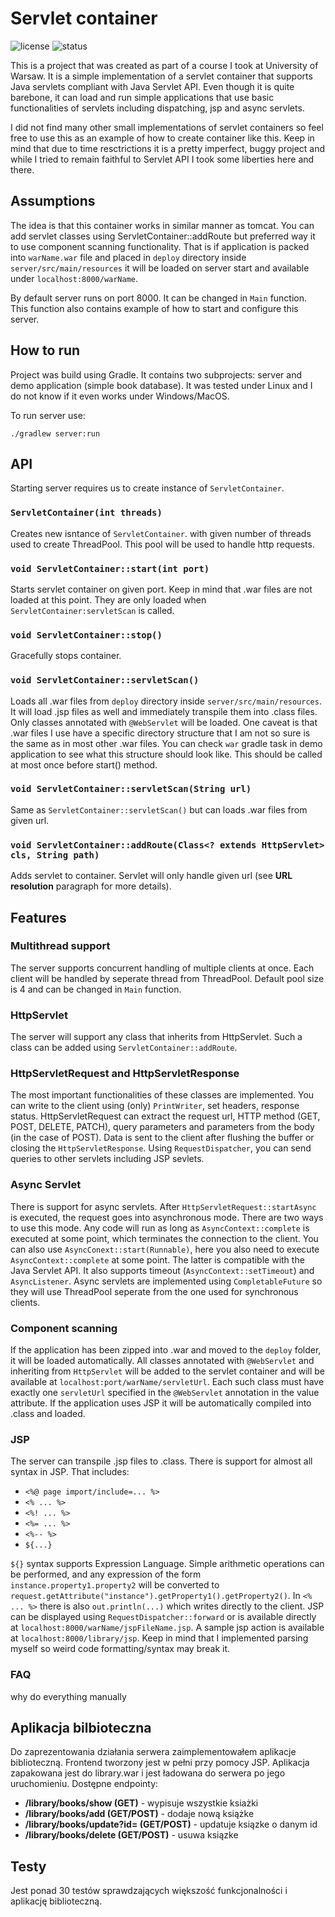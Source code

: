 # Servlet container

![license](https://img.shields.io/github/license/leszkolukasz/servlet-container?colorA=192330&colorB=c70039&style=for-the-badge)
![status](https://img.shields.io/badge/status-finished-green?colorA=192330&colorB=00e600&style=for-the-badge)

This is a project that was created as part of a course I took at University of Warsaw. It is a simple implementation of a servlet container that supports Java servlets compliant with Java Servlet API. Even though it is quite barebone, it can load and run simple applications that use basic functionalities of servlets including dispatching, jsp and async servlets.

I did not find many other small implementations of servlet containers so feel free to use this as an example of how to create container like this. Keep in mind that due to time resctrictions it is a pretty imperfect, buggy project and while I tried to remain faithful to Servlet API I took some liberties here and there.

## Assumptions

The idea is that this container works in similar manner as tomcat. You can add servlet classes using ServletContainer::addRoute but preferred way it to use component scanning functionality. That is if application is packed into `warName.war` file and placed in `deploy` directory inside `server/src/main/resources` it will be loaded on server start and available under `localhost:8000/warName`.

By default server runs on port 8000. It can be changed in `Main` function. This function also contains example of how to start and configure this server.

## How to run

Project was build using Gradle. It contains two subprojects: server and demo application (simple book database). It was tested under Linux and I do not know if it even works under Windows/MacOS.

To run server use:

```
./gradlew server:run
```

## API

Starting server requires us to create instance of `ServletContainer`.

### `ServletContainer(int threads)`
Creates new isntance of `ServletContainer`. with given number of threads used to create ThreadPool. This pool will be used to handle http requests.

### `void ServletContainer::start(int port)`

Starts servlet container on given port. Keep in mind that .war files are not loaded at this point. They are only loaded when `ServletContainer:servletScan` is called.

### `void ServletContainer::stop()`

Gracefully stops container.

### `void ServletContainer::servletScan()`

Loads all .war files from `deploy` directory inside `server/src/main/resources`. It will load .jsp files as well and immediately transpile them into .class files. Only classes annotated with `@WebServlet` will be loaded. One caveat is that .war files I use have a specific directory structure that I am not so sure is the same as in most other .war files. You can check `war` gradle task in demo application to see what this structure should look like. This should be called at most once before start() method.

### `void ServletContainer::servletScan(String url)`

Same as `ServletContainer::servletScan()` but can loads .war files from given url.

### `void ServletContainer::addRoute(Class<? extends HttpServlet> cls, String path)`

Adds servlet to container. Servlet will only handle given url (see **URL resolution** paragraph for more details).

## Features

### Multithread support

The server supports concurrent handling of multiple clients at once. Each client will be handled by seperate thread from ThreadPool. Default pool size is 4 and can be changed in `Main` function.

### HttpServlet

The server will support any class that inherits from HttpServlet. Such a class can be added using `ServletContainer::addRoute`.

### HttpServletRequest and HttpServletResponse

The most important functionalities of these classes are implemented. You can write to the client using (only) `PrintWriter`, set headers, response status. HttpServletRequest can extract the request url, HTTP method (GET, POST, DELETE, PATCH), query parameters and parameters from the body (in the case of POST). Data is sent to the client after flushing the buffer or closing the `HttpServletResponse`. Using `RequestDispatcher`, you can send queries to other servlets including JSP sevlets.

### Async Servlet

There is support for async servlets. After `HttpServletRequest::startAsync` is executed, the request goes into asynchronous mode. There are two ways to use this mode. Any code will run as long as `AsyncContext::complete` is executed at some point, which terminates the connection to the client. You can also use `AsyncConext::start(Runnable)`, here you also need to execute `AsyncContext::complete` at some point. The latter is compatible with the Java Servlet API. It also supports timeout (`AsyncContext::setTimeout`) and `AsyncListener`. Async servlets are implemented using `CompletableFuture` so they will use ThreadPool seperate from the one used for synchronous clients.

### Component scanning

If the application has been zipped into .war and moved to the `deploy` folder, it will be loaded automatically. All classes annotated with `@WebServlet` and inheriting from `HttpServlet` will be added to the servlet container and will be available at `localhost:port/warName/servletUrl`. Each such class must have exactly one `servletUrl` specified in the `@WebServlet` annotation in the value attribute. If the application uses JSP it will be automatically compiled into .class and loaded.

### JSP

The server can transpile .jsp files to .class. There is support for almost all syntax in JSP. That includes:

- `<%@ page import/include=... %>`
- `<% ... %>`
- `<%! ... %>`
- `<%= ... %>`
- `<%-- %>`
- `${...}`

`${}` syntax supports Expression Language. Simple arithmetic operations can be performed, and any expression of the form `instance.property1.property2` will be converted to `request.getAttribute("instance").getProperty1().getProperty2()`. In `<% ... %>` there is also `out.println(...)` which writes directly to the client. JSP can be displayed using `RequestDispatcher::forward` or is available directly at `localhost:8000/warName/jspFileName.jsp`. A sample jsp action is available at `localhost:8000/library/jsp`. Keep in mind that I implemented parsing myself so weird code formatting/syntax may break it.

### FAQ
why do everything manually

## Aplikacja bilbioteczna

Do zaprezentowania działania serwera zaimplementowałem aplikacje biblioteczną. Frontend tworzony jest w pełni przy pomocy JSP. Aplikacja zapakowana jest do library.war i jest ładowana do serwera po jego uruchomieniu. Dostępne endpointy:

- **/library/books/show (GET)** - wypisuje wszystkie ksiażki
- **/library/books/add (GET/POST)** - dodaje nową książke
- **/library/books/update?id= (GET/POST)** - updatuje ksiązke o danym id
- **/library/books/delete (GET/POST)** - usuwa ksiązke

## Testy

Jest ponad 30 testów sprawdzających większość funkcjonalności i aplikację biblioteczną.
